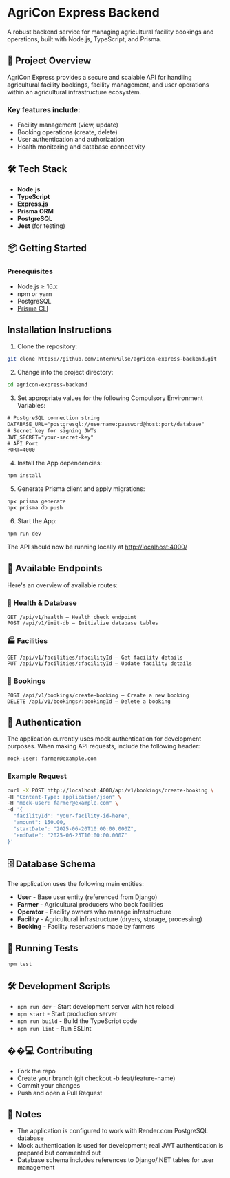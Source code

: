 # AgriCon Express Backend

A robust backend service for managing agricultural facility bookings and operations, built with Node.js, TypeScript, and Prisma.

## 🚀 Project Overview

AgriCon Express provides a secure and scalable API for handling agricultural facility bookings, facility management, and user operations within an agricultural infrastructure ecosystem.

### Key features include:
- Facility management (view, update)
- Booking operations (create, delete)
- User authentication and authorization
- Health monitoring and database connectivity

## 🛠️ Tech Stack

- **Node.js**
- **TypeScript**
- **Express.js**
- **Prisma ORM**
- **PostgreSQL**
- **Jest** (for testing)

## 📦 Getting Started

### Prerequisites

- Node.js ≥ 16.x
- npm or yarn
- PostgreSQL
- [Prisma CLI](https://www.prisma.io/docs/reference/api-reference/command-reference)

## Installation Instructions

1. Clone the repository:

```bash
git clone https://github.com/InternPulse/agricon-express-backend.git
```

2. Change into the project directory:

```bash
cd agricon-express-backend
```

3. Set appropriate values for the following Compulsory Environment Variables:

```txt
# PostgreSQL connection string
DATABASE_URL="postgresql://username:password@host:port/database"
# Secret key for signing JWTs
JWT_SECRET="your-secret-key"
# API Port
PORT=4000
```

4. Install the App dependencies:

```bash
npm install
```

5. Generate Prisma client and apply migrations:

```bash
npx prisma generate
npx prisma db push
```

6. Start the App:

```bash
npm run dev
```

The API should now be running locally at [http://localhost:4000/](http://localhost:4000/)

## 🔌 Available Endpoints

Here's an overview of available routes:

### 🏥 Health & Database
```
GET /api/v1/health – Health check endpoint
POST /api/v1/init-db – Initialize database tables
```

### 🏭 Facilities
```
GET /api/v1/facilities/:facilityId – Get facility details
PUT /api/v1/facilities/:facilityId – Update facility details
```

### 📅 Bookings
```
POST /api/v1/bookings/create-booking – Create a new booking
DELETE /api/v1/bookings/:bookingId – Delete a booking
```

## 🔐 Authentication

The application currently uses mock authentication for development purposes. When making API requests, include the following header:

```
mock-user: farmer@example.com
```

### Example Request
```bash
curl -X POST http://localhost:4000/api/v1/bookings/create-booking \
-H "Content-Type: application/json" \
-H "mock-user: farmer@example.com" \
-d '{
  "facilityId": "your-facility-id-here",
  "amount": 150.00,
  "startDate": "2025-06-20T10:00:00.000Z",
  "endDate": "2025-06-25T10:00:00.000Z"
}'
```

## 🗄️ Database Schema

The application uses the following main entities:

- **User** - Base user entity (referenced from Django)
- **Farmer** - Agricultural producers who book facilities
- **Operator** - Facility owners who manage infrastructure
- **Facility** - Agricultural infrastructure (dryers, storage, processing)
- **Booking** - Facility reservations made by farmers

## 🧪 Running Tests
```bash
npm test
```

## 🛠️ Development Scripts

- `npm run dev` - Start development server with hot reload
- `npm start` - Start production server
- `npm run build` - Build the TypeScript code
- `npm run lint` - Run ESLint

## ��‍💻 Contributing

- Fork the repo
- Create your branch (git checkout -b feat/feature-name)
- Commit your changes
- Push and open a Pull Request

## 📝 Notes

- The application is configured to work with Render.com PostgreSQL database
- Mock authentication is used for development; real JWT authentication is prepared but commented out
- Database schema includes references to Django/.NET tables for user management
